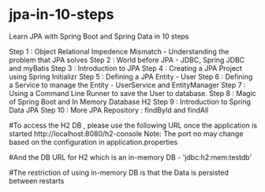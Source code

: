 # jpa-in-10-steps
Learn JPA with Spring Boot and Spring Data in 10 steps

Step 1 : Object Relational Impedence Mismatch - Understanding the problem that JPA solves
Step 2 : World before JPA - JDBC, Spring JDBC and myBatis
Step 3 : Introduction to JPA
Step 4 : Creating a JPA Project using Spring Initializr
Step 5 : Defining a JPA Entity - User
Step 6 : Defining a Service to manage the Entity - UserService and EntityManager
Step 7 : Using a Command Line Runner to save the User to database.
Step 8 : Magic of Spring Boot and In Memory Database H2
Step 9 : Introduction to Spring Data JPA
Step 10 : More JPA Repository : findById and findAll



#To access the H2 DB , please use the following URL once the application is started
http://localhost:8080/h2-console
Note: The port no may change based on the configuration in application.properties

#And the DB URL for H2 which is an in-memory DB - 'jdbc:h2:mem:testdb'

#The restriction of using in-memory DB is that the Data is persisted between restarts